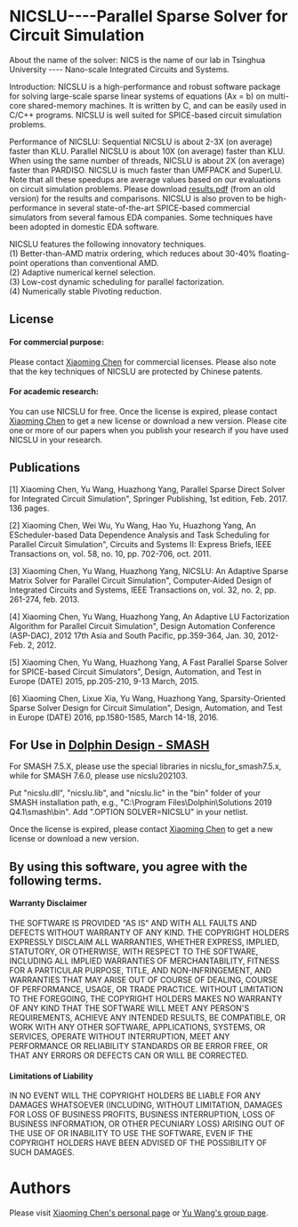 NICSLU----Parallel Sparse Solver for Circuit Simulation
============
About the name of the solver: NICS is the name of our lab in Tsinghua University ---- Nano-scale Integrated Circuits and Systems.

Introduction: NICSLU is a high-performance and robust software package for solving large-scale sparse linear systems of equations (Ax = b) on multi-core shared-memory machines. It is written by C, and can be easily used in C/C++ programs. NICSLU is well suited for SPICE-based circuit simulation problems.

Performance of NICSLU: Sequential NICSLU is about 2-3X (on average) faster than KLU. Parallel NICSLU is about 10X (on average) faster than KLU. When using the same number of threads, NICSLU is about 2X (on average) faster than PARDISO. NICSLU is much faster than UMFPACK and SuperLU. Note that all these speedups are average values based on our evaluations on circuit simulation problems. Please download [results.pdf](https://github.com/chenxm1986/nicslu/blob/master/results.pdf) (from an old version) for the results and comparisons. NICSLU is also proven to be high-performance in several state-of-the-art SPICE-based commercial simulators from several famous EDA companies. Some techniques have been adopted in domestic EDA software.

NICSLU features the following innovatory techniques.  
(1) Better-than-AMD matrix ordering, which reduces about 30-40% floating-point operations than conventional AMD.  
(2) Adaptive numerical kernel selection.  
(3) Low-cost dynamic scheduling for parallel factorization.  
(4) Numerically stable Pivoting reduction.  


## License

#### For commercial purpose:

Please contact [Xiaoming Chen](mailto:chenxiaoming@ict.ac.cn) for commercial licenses. Please also note that the key techniques of NICSLU are protected by Chinese patents.

#### For academic research:

You can use NICSLU for free. Once the license is expired, please contact [Xiaoming Chen](mailto:chenxiaoming@ict.ac.cn) to get a new license or download a new version. Please cite one or more of our papers when you publish your research if you have used NICSLU in your research.

## Publications

[1] Xiaoming Chen, Yu Wang, Huazhong Yang, Parallel Sparse Direct Solver for Integrated Circuit Simulation", Springer Publishing, 1st edition, Feb. 2017. 136 pages.

[2] Xiaoming Chen, Wei Wu, Yu Wang, Hao Yu, Huazhong Yang, An EScheduler-based Data Dependence Analysis and Task Scheduling for Parallel Circuit Simulation", Circuits and Systems II: Express Briefs, IEEE Transactions on, vol. 58, no. 10, pp. 702-706, oct. 2011.

[3] Xiaoming Chen, Yu Wang, Huazhong Yang, NICSLU: An Adaptive Sparse Matrix Solver for Parallel Circuit Simulation", Computer-Aided Design of Integrated Circuits and Systems, IEEE Transactions on, vol. 32, no. 2, pp. 261-274, feb. 2013.

[4] Xiaoming Chen, Yu Wang, Huazhong Yang, An Adaptive LU Factorization Algorithm for Parallel Circuit Simulation", Design Automation Conference (ASP-DAC), 2012 17th Asia and South Pacific, pp.359-364, Jan. 30, 2012-Feb. 2, 2012.

[5] Xiaoming Chen, Yu Wang, Huazhong Yang, A Fast Parallel Sparse Solver for SPICE-based Circuit Simulators", Design, Automation, and Test in Europe (DATE) 2015, pp.205-210, 9-13 March, 2015.

[6] Xiaoming Chen, Lixue Xia, Yu Wang, Huazhong Yang, Sparsity-Oriented Sparse Solver Design for Circuit Simulation", Design, Automation, and Test in Europe (DATE) 2016, pp.1580-1585, March 14-18, 2016.


## For Use in [Dolphin Design - SMASH](https://support.dolphin-design.fr/index.php/eda_solutions/eda_downloads)

For SMASH 7.5.X, please use the special libraries in nicslu_for_smash7.5.x, while for SMASH 7.6.0, please use nicslu202103.

Put "nicslu.dll", "nicslu.lib", and "nicslu.lic" in the "bin" folder of your SMASH installation path, e.g., "C:\Program Files\Dolphin\Solutions 2019 Q4.1\smash\bin\". Add ".OPTION SOLVER=NICSLU" in your netlist.

Once the license is expired, please contact [Xiaoming Chen](mailto:chenxiaoming@ict.ac.cn) to get a new license or download a new version.


## By using this software, you agree with the following terms.

#### Warranty Disclaimer

THE SOFTWARE IS PROVIDED "AS IS" AND WITH ALL FAULTS AND DEFECTS WITHOUT WARRANTY OF ANY KIND. THE COPYRIGHT HOLDERS EXPRESSLY DISCLAIM ALL WARRANTIES, WHETHER EXPRESS, IMPLIED, STATUTORY, OR OTHERWISE, WITH RESPECT TO THE SOFTWARE, INCLUDING ALL IMPLIED WARRANTIES OF MERCHANTABILITY, FITNESS FOR A PARTICULAR PURPOSE, TITLE, AND NON-INFRINGEMENT, AND WARRANTIES THAT MAY ARISE OUT OF COURSE OF DEALING, COURSE OF PERFORMANCE, USAGE, OR TRADE PRACTICE. WITHOUT LIMITATION TO THE FOREGOING, THE COPYRIGHT HOLDERS MAKES NO WARRANTY OF ANY KIND THAT THE SOFTWARE WILL MEET ANY PERSON'S REQUIREMENTS, ACHIEVE ANY INTENDED RESULTS, BE COMPATIBLE, OR WORK WITH ANY OTHER SOFTWARE, APPLICATIONS, SYSTEMS, OR SERVICES, OPERATE WITHOUT INTERRUPTION, MEET ANY PERFORMANCE OR RELIABILITY STANDARDS OR BE ERROR FREE, OR THAT ANY ERRORS OR DEFECTS CAN OR WILL BE CORRECTED.


#### Limitations of Liability

IN NO EVENT WILL THE COPYRIGHT HOLDERS BE LIABLE FOR ANY DAMAGES WHATSOEVER (INCLUDING, WITHOUT LIMITATION, DAMAGES FOR LOSS OF BUSINESS PROFITS, BUSINESS INTERRUPTION, LOSS OF BUSINESS INFORMATION, OR OTHER PECUNIARY LOSS) ARISING OUT OF THE USE OF OR INABILITY TO USE THE SOFTWARE, EVEN IF THE COPYRIGHT HOLDERS HAVE BEEN ADVISED OF THE POSSIBILITY OF SUCH DAMAGES.



Authors
============
Please visit [Xiaoming Chen's personal page](http://people.ucas.edu.cn/~chenxm) or [Yu Wang's group page](https://nicsefc.ee.tsinghua.edu.cn/).
